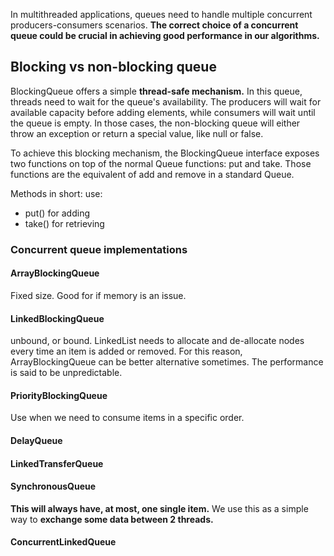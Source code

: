 In multithreaded applications, queues need to handle multiple concurrent producers-consumers scenarios. **The correct choice of a concurrent queue could be crucial in achieving good performance in our algorithms.** 

## Blocking vs non-blocking queue

BlockingQueue offers a simple **thread-safe mechanism.**  In this queue, threads need to wait for the queue's availability. The producers will wait for available capacity before adding elements, while consumers will wait until the queue is empty. In those cases, the non-blocking queue will either throw an exception or return a special value, like null or false.

To achieve this blocking mechanism, the BlockingQueue interface exposes two functions on top of the normal Queue functions: put and take. Those functions are the equivalent of add and remove in a standard Queue.

Methods in short: 
use:
- put() for adding
- take() for retrieving

### Concurrent queue implementations

#### ArrayBlockingQueue 

Fixed size. Good for if memory is an issue.

#### LinkedBlockingQueue

unbound, or bound. LinkedList needs to allocate and de-allocate nodes every time an item is added or removed. For this reason, ArrayBlockingQueue can be better alternative sometimes. The performance is said to be unpredictable.

#### PriorityBlockingQueue

Use when we need to consume items in a specific order.

#### DelayQueue

#### LinkedTransferQueue

#### SynchronousQueue

**This will always have, at most, one single item.** We use this as a simple way to **exchange some data between 2 threads.** 

#### ConcurrentLinkedQueue
